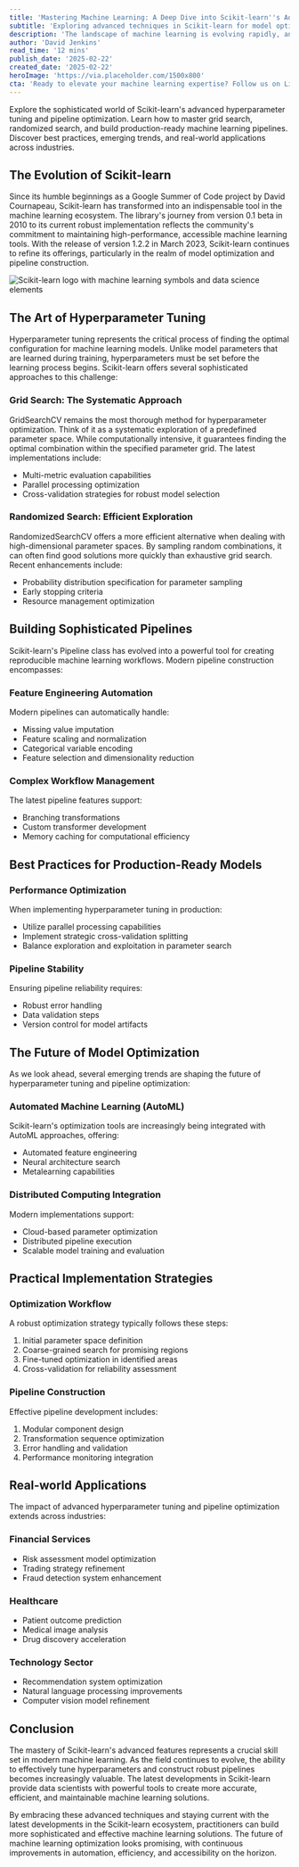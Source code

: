 ```yaml
---
title: 'Mastering Machine Learning: A Deep Dive into Scikit-learn''s Advanced Hyperparameter Tuning and Pipeline Optimization'
subtitle: 'Exploring advanced techniques in Scikit-learn for model optimization and pipeline construction'
description: 'The landscape of machine learning is evolving rapidly, and at its heart lies Scikit-learn, Python''s premier machine learning library that continues to shape how data scientists and engineers approach model optimization. In this comprehensive guide, we''ll explore the sophisticated world of hyperparameter tuning and pipeline construction – essential skills that separate novice practitioners from seasoned machine learning engineers.'
author: 'David Jenkins'
read_time: '12 mins'
publish_date: '2025-02-22'
created_date: '2025-02-22'
heroImage: 'https://via.placeholder.com/1500x800'
cta: 'Ready to elevate your machine learning expertise? Follow us on LinkedIn for more in-depth technical insights, best practices, and the latest developments in ML optimization techniques.'
---
```


Explore the sophisticated world of Scikit-learn's advanced hyperparameter tuning and pipeline optimization. Learn how to master grid search, randomized search, and build production-ready machine learning pipelines. Discover best practices, emerging trends, and real-world applications across industries.

## The Evolution of Scikit-learn

Since its humble beginnings as a Google Summer of Code project by David Cournapeau, Scikit-learn has transformed into an indispensable tool in the machine learning ecosystem. The library's journey from version 0.1 beta in 2010 to its current robust implementation reflects the community's commitment to maintaining high-performance, accessible machine learning tools. With the release of version 1.2.2 in March 2023, Scikit-learn continues to refine its offerings, particularly in the realm of model optimization and pipeline construction.

![Scikit-learn logo with machine learning symbols and data science elements](https://via.placeholder.com/1200x630)

## The Art of Hyperparameter Tuning

Hyperparameter tuning represents the critical process of finding the optimal configuration for machine learning models. Unlike model parameters that are learned during training, hyperparameters must be set before the learning process begins. Scikit-learn offers several sophisticated approaches to this challenge:

### Grid Search: The Systematic Approach

GridSearchCV remains the most thorough method for hyperparameter optimization. Think of it as a systematic exploration of a predefined parameter space. While computationally intensive, it guarantees finding the optimal combination within the specified parameter grid. The latest implementations include:

- Multi-metric evaluation capabilities
- Parallel processing optimization
- Cross-validation strategies for robust model selection

### Randomized Search: Efficient Exploration

RandomizedSearchCV offers a more efficient alternative when dealing with high-dimensional parameter spaces. By sampling random combinations, it can often find good solutions more quickly than exhaustive grid search. Recent enhancements include:

- Probability distribution specification for parameter sampling
- Early stopping criteria
- Resource management optimization

## Building Sophisticated Pipelines

Scikit-learn's Pipeline class has evolved into a powerful tool for creating reproducible machine learning workflows. Modern pipeline construction encompasses:

### Feature Engineering Automation

Modern pipelines can automatically handle:
- Missing value imputation
- Feature scaling and normalization
- Categorical variable encoding
- Feature selection and dimensionality reduction

### Complex Workflow Management

The latest pipeline features support:
- Branching transformations
- Custom transformer development
- Memory caching for computational efficiency

## Best Practices for Production-Ready Models

### Performance Optimization

When implementing hyperparameter tuning in production:
- Utilize parallel processing capabilities
- Implement strategic cross-validation splitting
- Balance exploration and exploitation in parameter search

### Pipeline Stability

Ensuring pipeline reliability requires:
- Robust error handling
- Data validation steps
- Version control for model artifacts

## The Future of Model Optimization

As we look ahead, several emerging trends are shaping the future of hyperparameter tuning and pipeline optimization:

### Automated Machine Learning (AutoML)

Scikit-learn's optimization tools are increasingly being integrated with AutoML approaches, offering:
- Automated feature engineering
- Neural architecture search
- Metalearning capabilities

### Distributed Computing Integration

Modern implementations support:
- Cloud-based parameter optimization
- Distributed pipeline execution
- Scalable model training and evaluation

## Practical Implementation Strategies

### Optimization Workflow

A robust optimization strategy typically follows these steps:
1. Initial parameter space definition
2. Coarse-grained search for promising regions
3. Fine-tuned optimization in identified areas
4. Cross-validation for reliability assessment

### Pipeline Construction

Effective pipeline development includes:
1. Modular component design
2. Transformation sequence optimization
3. Error handling and validation
4. Performance monitoring integration

## Real-world Applications

The impact of advanced hyperparameter tuning and pipeline optimization extends across industries:

### Financial Services

- Risk assessment model optimization
- Trading strategy refinement
- Fraud detection system enhancement

### Healthcare

- Patient outcome prediction
- Medical image analysis
- Drug discovery acceleration

### Technology Sector

- Recommendation system optimization
- Natural language processing improvements
- Computer vision model refinement

## Conclusion

The mastery of Scikit-learn's advanced features represents a crucial skill set in modern machine learning. As the field continues to evolve, the ability to effectively tune hyperparameters and construct robust pipelines becomes increasingly valuable. The latest developments in Scikit-learn provide data scientists with powerful tools to create more accurate, efficient, and maintainable machine learning solutions.

By embracing these advanced techniques and staying current with the latest developments in the Scikit-learn ecosystem, practitioners can build more sophisticated and effective machine learning solutions. The future of machine learning optimization looks promising, with continuous improvements in automation, efficiency, and accessibility on the horizon.